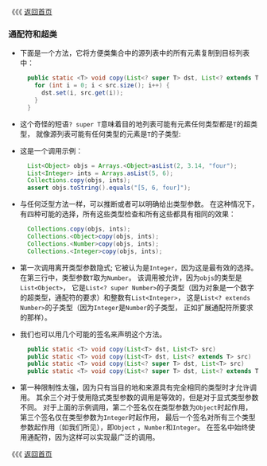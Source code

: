 《《《 [返回首页](../README.md)

### 通配符和超类

- 下面是一个方法，它将方便类集合中的源列表中的所有元素复制到目标列表中：

  ```java
    public static <T> void copy(List<? super T> dst, List<? extends T> src) {
      for (int i = 0; i < src.size(); i++) {
        dst.set(i, src.get(i));
      }
    }
  ```

- 这个奇怪的短语`? super T`意味着目的地列表可能有元素任何类型都是`T`的超类型，
就像源列表可能有任何类型的元素是`T`的子类型:

- 这是一个调用示例：

  ```java
    List<Object> objs = Arrays.<Object>asList(2, 3.14, "four");
    List<Integer> ints = Arrays.asList(5, 6);
    Collections.copy(objs, ints);
    assert objs.toString().equals("[5, 6, four]");
  ```

- 与任何泛型方法一样，可以推断或者可以明确给出类型参数。 在这种情况下，
有四种可能的选择，所有这些类型检查和所有这些都具有相同的效果：

  ```java
    Collections.copy(objs, ints);
    Collections.<Object>copy(objs, ints);
    Collections.<Number>copy(objs, ints);
    Collections.<Integer>copy(objs, ints);
  ```
- 第一次调用离开类型参数隐式; 它被认为是`Integer`，因为这是最有效的选择。 
在第三行中，类型参数`T`取为`Number`。 该调用被允许，因为`objs`的类型是`List<Object>`，
它是`List<? super Number>`的子类型（因为对象是一个数字的超类型，通配符的要求）和整数有`List<Integer>`，
这是`List<? extends Number>`的子类型（因为`Integer`是`Number`的子类型，
正如扩展通配符所要求的那样）。

- 我们也可以用几个可能的签名来声明这个方法。

  ```java
    public static <T> void copy(List<T> dst, List<T> src)
    public static <T> void copy(List<T> dst, List<? extends T> src)
    public static <T> void copy(List<? super T> dst, List<T> src)
    public static <T> void copy(List<? super T> dst, List<? extends T> src)
  ```
- 第一种限制性太强，因为只有当目的地和来源具有完全相同的类型时才允许调用。 
其余三个对于使用隐式类型参数的调用是等效的，但是对于显式类型参数不同。 
对于上面的示例调用，第二个签名仅在类型参数为`Object`时起作用，第三个签名仅在类型参数为`Integer`时起作用，
最后一个签名对所有三个类型参数起作用（如我们所见），即`Object` ，`Number`和`Integer`。 
在签名中始终使用通配符，因为这样可以实现最广泛的调用。


《《《 [返回首页](../README.md)